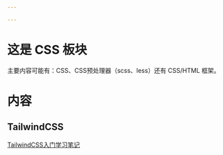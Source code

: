 ```yaml
---

---
```


# 这是 CSS 板块

主要内容可能有：CSS、CSS预处理器（scss、less）还有 CSS/HTML 框架。

# 内容

## TailwindCSS
[TailwindCSS入门学习笔记](./TailwindCSS入门学习笔记)